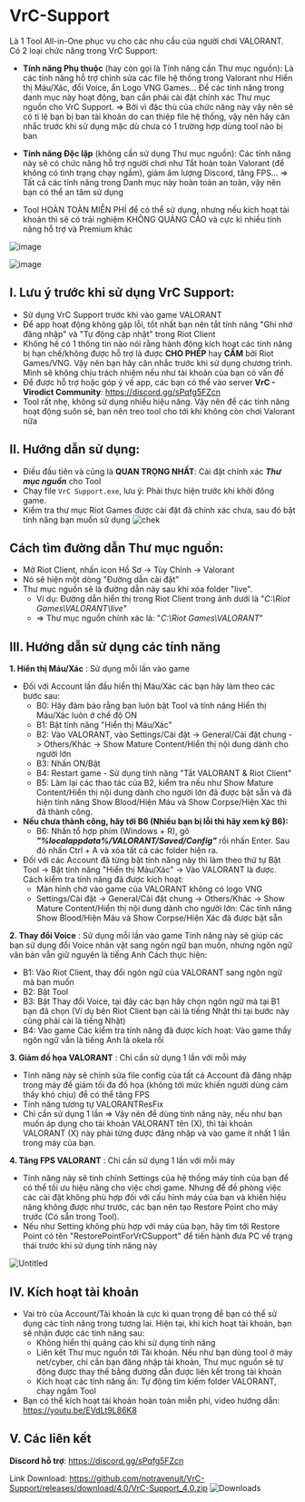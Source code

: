 # VrC-Support
Là 1 Tool All-in-One phục vụ cho các nhu cầu của người chơi VALORANT. Có 2 loại chức năng trong VrC Support:
- **Tính năng Phụ thuộc** (hay còn gọi là Tính năng cần Thư mục nguồn): Là các tính năng hỗ trợ chỉnh sửa các file hệ thống trong Valorant như Hiển thị Máu/Xác, đổi Voice, ẩn Logo VNG Games... Để các tính năng trong danh mục này hoạt động, bạn cần phải cài đặt chính xác Thư mục nguồn cho VrC Support.
=> Bởi vì đặc thù của chức năng này vậy nên sẽ có tỉ lệ bạn bị ban tài khoản do can thiệp file hệ thống, vậy nên hãy cân nhắc trước khi sử dụng mặc dù chưa có 1 trường hợp dùng tool nào bị ban
- **Tính năng Độc lập** (không cần sử dụng Thư mục nguồn): Các tính năng này sẽ có chức năng hỗ trợ người chơi như Tắt hoàn toàn Valorant (để không có tình trạng chạy ngầm), giảm âm lượng Discord, tăng FPS...
=> Tất cả các tính năng trong Danh mục này hoàn toàn an toàn, vậy nên bạn có thể an tâm sử dụng

- Tool HOÀN TOÀN MIỄN PHÍ để có thể sử dụng, nhưng nếu kích hoạt tài khoản thì sẽ có trải nghiệm KHÔNG QUẢNG CÁO và cực kì nhiều tính năng hỗ trợ và Premium khác


![image](https://github.com/notravenuit/Virodict-VLRTool/assets/83875770/9f703572-8dd1-4b50-8af5-84022fe5b7c3)

![image](https://github.com/notravenuit/Virodict-VLRTool/assets/83875770/11d04f1e-f4a9-4559-aee2-e1b6a42fcc4b)

## I. **Lưu ý trước khi sử dụng VrC Support:**
  - Sử dụng VrC Support trước khi vào game VALORANT
  - Để app hoạt động không gặp lỗi, tốt nhất bạn nên tắt tính năng "Ghi nhớ đăng nhập" và "Tự động cập nhật" trong Riot Client
  - Không hề có 1 thông tin nào nói rằng hành động kích hoạt các tính năng bị hạn chế/không được hỗ trợ là được **CHO PHÉP** hay **CẤM** bởi Riot Games/VNG. Vậy nên bạn hãy cân nhắc trước khi sử dụng chương trình. Mình sẽ không chịu trách nhiệm nếu như tài khoản của bạn có vấn đề
  - Để được hỗ trợ hoặc góp ý về app, các bạn có thể vào server **VrC - Virodict Community**: https://discord.gg/sPqfg5FZcn
  - Tool rất nhẹ, không sử dụng nhiều hiệu năng. Vậy nên để các tính năng hoạt động suôn sẻ, bạn nên treo tool cho tới khi không còn chơi Valorant nữa


## II. **Hướng dẫn sử dụng:**

  - Điều đầu tiên và cũng là **QUAN TRỌNG NHẤT**: Cài đặt chính xác **_Thư mục nguồn_** cho Tool
  - Chạy file `VrC Support.exe`, lưu ý: Phải thực hiện trước khi khởi đông game.
  - Kiểm tra thư mục Riot Games được cài đặt đã chính xác chưa, sau đó bật tính năng bạn muốn sử dụng
![chek](https://github.com/notravenuit/VALORANTBloodDisplay/assets/83875770/4b3d9ae2-750a-480c-a749-fb21a49545f8)


## **Cách tìm đường dẫn Thư mục nguồn:**
  - Mở Riot Client, nhấn icon Hồ Sơ -> Tùy Chỉnh -> Valorant
  - Nó sẽ hiện một dòng "Đường dẫn cài đặt"
  - Thư mục nguồn sẽ là đường dẫn này sau khi xóa folder "live".
    + Ví dụ: Đường dẫn hiển thị trong Riot Client trong ảnh dưới là "_C:\Riot Games\VALORANT\live_"
    + => Thư mục nguồn chính xác là: "_C:\Riot Games\VALORANT_"

## III. Hướng dẫn sử dụng các tính năng
**1. Hiển thị Máu/Xác** : Sử dụng mỗi lần vào game
- Đối với Account lần đầu hiển thị Máu/Xác các bạn hãy làm theo các bước sau:
  + B0: Hãy đảm bảo rằng bạn luôn bật Tool và tính năng Hiển thị Máu/Xác luôn ở chế độ ON
  + B1: Bật tính năng "Hiển thị Máu/Xác"
  + B2: Vào VALORANT, vào Settings/Cài đặt  -> General/Cài đặt chung -> Others/Khác -> Show Mature Content/Hiển thị nội dung dành cho người lớn
  + B3: Nhấn ON/Bật
  + B4: Restart game - Sử dụng tính năng "Tắt VALORANT & Riot Client"
  + B5: Làm lại các thao tác của B2, kiểm tra nếu như Show Mature Content/Hiển thị nội dung dành cho người lớn đã được bật sẵn và đã hiện tính năng Show Blood/Hiện Máu và Show Corpse/Hiện Xác thì đã thành công.
- **Nếu chưa thành công, hãy tới B6 (Nhiều bạn bị lỗi thì hãy xem kỹ B6):**
  + B6: Nhấn tổ hợp phím (Windows + R), gõ _**"%localappdata%/VALORANT/Saved/Config"**_ rồi nhấn Enter. Sau đó nhấn Ctrl + A và xóa tất cả các folder hiện ra.
- Đối với các Account đã từng bật tính năng này thì làm theo thứ tự Bật Tool -> Bật tính năng "Hiển thị Máu/Xác" -> Vào VALORANT là được.
Cách kiểm tra tính năng đã được kích hoạt:
    + Màn hình chờ vào game của VALORANT không có logo VNG
    + Settings/Cài đặt  -> General/Cài đặt chung -> Others/Khác -> Show Mature Content/Hiển thị nội dung dành cho người lớn: Các tính năng Show Blood/Hiện Máu và Show Corpse/Hiện Xác đã được bật sẵn

**2. Thay đổi Voice**  : Sử dụng mỗi lần vào game
Tính năng này sẽ giúp các bạn sử dụng đổi Voice nhân vật sang ngôn ngữ bạn muốn, nhưng ngôn ngữ văn bản vẫn giữ nguyên là tiếng Anh
Cách thực hiện:
 + B1: Vào Riot Client, thay đổi ngôn ngữ của VALORANT sang ngôn ngữ mà bạn muốn
 + B2:  Bật Tool
 + B3: Bật Thay đổi Voice, tại đây các bạn hãy chọn ngôn ngữ mà tại B1 bạn đã chọn (Ví dụ bên Riot Client bạn cài là tiếng Nhật thì tại bước này cũng phải cài là tiếng Nhật)
 + B4: Vào game
Các kiểm tra tính năng đã được kích hoạt: Vào game thấy ngôn ngữ vẫn là tiếng Anh là okela rồi

**3. Giảm đồ họa VALORANT** : Chỉ cần sử dụng 1 lần với mỗi máy
- Tính năng này sẽ chỉnh sửa file config của tất cả Account đã đăng nhập trong máy để giảm tối đa đồ họa (không tới mức khiến người dùng cảm thấy khó chịu) để có thể tăng FPS
- Tính năng tương tự VALORANTResFix
- Chỉ cần sử dụng 1 lần
=> Vậy nên để dùng tính năng này, nếu như bạn muốn áp dụng cho tài khoản VALORANT tên (X), thì tài khoản VALORANT (X) này phải từng được đăng nhập và vào game ít nhất 1 lần trong máy của bạn.
  
**4. Tăng FPS VALORANT** : Chỉ cần sử dụng 1 lần với mỗi máy
- Tính năng này sẽ tinh chỉnh Settings của hệ thống máy tính của bạn để có thể tối ưu hiệu năng cho việc chơi game. Nhưng để đề phòng việc các cài đặt không phù hợp đối với cấu hình máy của bạn và khiến hiệu năng không được như trước, các bạn nên tạo Restore Point cho máy trước (Có sẵn trong Tool). 
- Nếu như Setting không phù hợp với máy của bạn, hãy tìm tới Restore Point có tên "RestorePointForVrCSupport" để tiến hành đưa PC về trạng thái trước khi sử dụng tính năng này

![Untitled](https://github.com/notravenuit/VrC-Support/assets/83875770/ee4cdb05-e129-451d-8e10-cb847fdcd09d)

## IV. Kích hoạt tài khoản
- Vai trò của Account/Tài khoản là cực kì quan trọng để bạn có thể sử dụng các tính năng trong tương lai. Hiện tại, khi kích hoạt tài khoản, bạn sẽ nhận được các tính năng sau:
  + Không hiển thị quảng cáo khi sử dụng tính năng
  + Liên kết Thư mục nguồn tới Tài khoản. Nếu như bạn dùng tool ở máy net/cyber, chỉ cần bạn đăng nhập tài khoản, Thư mục nguồn sẽ tự động được thay thế bằng đường dẫn được liên kết trong tài khoản
  + Kích hoạt các tính năng ẩn: Tự động tìm kiếm folder VALORANT, chạy ngầm Tool
- Bạn có thể kích hoạt tài khoản hoàn toàn miễn phí, video hướng dẫn: https://youtu.be/EVdLt9L86K8



## V. Các liên kết
**Discord hỗ trợ**: https://discord.gg/sPqfg5FZcn

Link Download: https://github.com/notravenuit/VrC-Support/releases/download/4.0/VrC-Support_4.0.zip
![Downloads](https://img.shields.io/github/downloads/notravenuit/VrC-Support/total)

